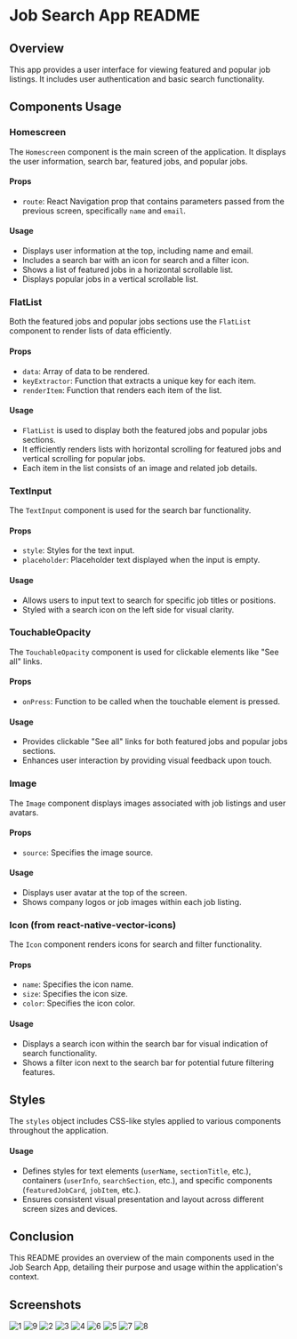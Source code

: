 # Job Search App README

## Overview

This app provides a user interface for viewing featured and popular job listings. It includes user authentication and basic search functionality.

## Components Usage

### Homescreen

The `Homescreen` component is the main screen of the application. It displays the user information, search bar, featured jobs, and popular jobs.

#### Props

- `route`: React Navigation prop that contains parameters passed from the previous screen, specifically `name` and `email`.

#### Usage

- Displays user information at the top, including name and email.
- Includes a search bar with an icon for search and a filter icon.
- Shows a list of featured jobs in a horizontal scrollable list.
- Displays popular jobs in a vertical scrollable list.

### FlatList

Both the featured jobs and popular jobs sections use the `FlatList` component to render lists of data efficiently.

#### Props

- `data`: Array of data to be rendered.
- `keyExtractor`: Function that extracts a unique key for each item.
- `renderItem`: Function that renders each item of the list.

#### Usage

- `FlatList` is used to display both the featured jobs and popular jobs sections.
- It efficiently renders lists with horizontal scrolling for featured jobs and vertical scrolling for popular jobs.
- Each item in the list consists of an image and related job details.

### TextInput

The `TextInput` component is used for the search bar functionality.

#### Props

- `style`: Styles for the text input.
- `placeholder`: Placeholder text displayed when the input is empty.

#### Usage

- Allows users to input text to search for specific job titles or positions.
- Styled with a search icon on the left side for visual clarity.

### TouchableOpacity

The `TouchableOpacity` component is used for clickable elements like "See all" links.

#### Props

- `onPress`: Function to be called when the touchable element is pressed.

#### Usage

- Provides clickable "See all" links for both featured jobs and popular jobs sections.
- Enhances user interaction by providing visual feedback upon touch.

### Image

The `Image` component displays images associated with job listings and user avatars.

#### Props

- `source`: Specifies the image source.

#### Usage

- Displays user avatar at the top of the screen.
- Shows company logos or job images within each job listing.


### Icon (from react-native-vector-icons)

The `Icon` component renders icons for search and filter functionality.

#### Props

- `name`: Specifies the icon name.
- `size`: Specifies the icon size.
- `color`: Specifies the icon color.

#### Usage

- Displays a search icon within the search bar for visual indication of search functionality.
- Shows a filter icon next to the search bar for potential future filtering features.

## Styles

The `styles` object includes CSS-like styles applied to various components throughout the application.

#### Usage

- Defines styles for text elements (`userName`, `sectionTitle`, etc.), containers (`userInfo`, `searchSection`, etc.), and specific components (`featuredJobCard`, `jobItem`, etc.).
- Ensures consistent visual presentation and layout across different screen sizes and devices.

## Conclusion

This README provides an overview of the main components used in the Job Search App, detailing their purpose and usage within the application's context.

## Screenshots
![1](https://github.com/MaameLissa/rn-assignment4-11263472/assets/170031712/9633da84-30dd-4a48-8f36-c481b026b49c)
![9](https://github.com/MaameLissa/rn-assignment4-11263472/assets/170031712/3280cb87-e0c0-49bf-b842-3710ac022d5d)
![2](https://github.com/MaameLissa/rn-assignment4-11263472/assets/170031712/10c53b33-47a6-4a9b-85d8-9da9a329f0b7)
![3](https://github.com/MaameLissa/rn-assignment4-11263472/assets/170031712/c6cae8ab-5b99-467d-a6b8-3b8d4fd9f24c)
![4](https://github.com/MaameLissa/rn-assignment4-11263472/assets/170031712/de2e049a-e370-4be5-87a3-cc794a670e07)
![6](https://github.com/MaameLissa/rn-assignment4-11263472/assets/170031712/49669977-8f02-4fef-8ad4-17f683efad6b)
![5](https://github.com/MaameLissa/rn-assignment4-11263472/assets/170031712/65b524eb-6871-4a01-bf15-de33e9067b1d)
![7](https://github.com/MaameLissa/rn-assignment4-11263472/assets/170031712/4071b521-8ba3-4fb9-9de8-1f840c2d8074)
![8](https://github.com/MaameLissa/rn-assignment4-11263472/assets/170031712/4c66cb2c-7e0e-4322-a8cc-a614aef7261a)


